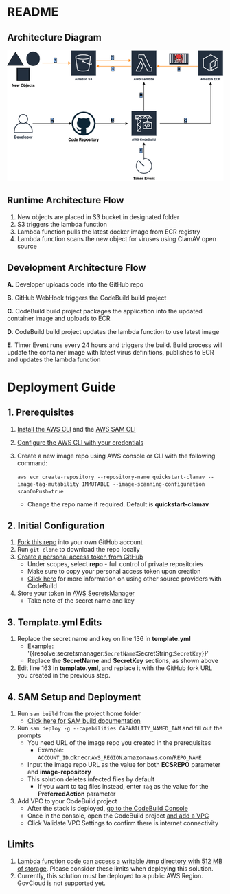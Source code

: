 # README

## Architecture Diagram

![Architecture Diagram!](/QuickStart-ClamAV.png "Quick Start ClamAV")

## Runtime Architecture Flow

1. New objects are placed in S3 bucket in designated folder
2. S3 triggers the lambda function 
3. Lambda function pulls the latest docker image from ECR registry
4. Lambda function scans the new object for viruses using ClamAV open source

## Development Architecture Flow

**A.** Developer uploads code into the GitHub repo

**B.** GitHub WebHook triggers the CodeBuild build project

**C.** CodeBuild build project packages the application into the updated container image and uploads to ECR

**D.** CodeBuild build project updates the lambda function to use latest image

**E.** Timer Event runs every 24 hours and triggers the build. Build process will update the container image with latest virus definitions, publishes to ECR and updates the lambda function

# Deployment Guide

## 1. Prerequisites
1. [Install the AWS CLI](https://docs.aws.amazon.com/cli/latest/userguide/install-cliv2.html) and the [AWS SAM CLI](https://docs.aws.amazon.com/serverless-application-model/latest/developerguide/serverless-sam-cli-install.html)
2. [Configure the AWS CLI with your credentials](https://docs.aws.amazon.com/cli/latest/userguide/cli-chap-configure.html)
3. Create a new image repo using AWS console or CLI with the following command:

    `aws ecr create-repository --repository-name quickstart-clamav --image-tag-mutability IMMUTABLE --image-scanning-configuration scanOnPush=true`

    - Change the repo name if required. Default is **quickstart-clamav**

## 2. Initial Configuration

1. [Fork this repo](https://guides.github.com/activities/forking/) into your own GitHub account 
1. Run `git clone` to download the repo locally
1. [Create a personal access token from GitHub](https://docs.github.com/en/github/authenticating-to-github/creating-a-personal-access-token) 
   -  Under scopes, select **repo** - full control of private repositories
   -  Make sure to copy your personal access token upon creation
   -  [Click here](https://docs.aws.amazon.com/codebuild/latest/userguide/access-tokens.html) for more information on using other source providers with CodeBuild
1. Store your token in [AWS SecretsManager](https://docs.aws.amazon.com/secretsmanager/latest/userguide/intro.html)
   - Take note of the secret name and key

## 3. Template.yml Edits
1. Replace the secret name and key on line 136 in **template.yml**
   - Example: '{{resolve:secretsmanager:`SecretName`:SecretString:`SecretKey`}}' 
   - Replace the **SecretName** and **SecretKey** sections, as shown above
1. Edit line 163 in **template.yml**, and replace it with the GitHub fork URL you created in the previous step.

## 4. SAM Setup and Deployment

1. Run `sam build` from the project home folder
   - [Click here for SAM build documentation](https://docs.aws.amazon.com/serverless-application-model/latest/developerguide/sam-cli-command-reference-sam-build.html)
1. Run `sam deploy -g --capabilities CAPABILITY_NAMED_IAM` and fill out the prompts
   - You need URL of the image repo you created in the prerequisites
     - Example: `ACCOUNT_ID`.dkr.ecr.`AWS_REGION`.amazonaws.com/`REPO_NAME`
   - Input the image repo URL as the value for both **ECSREPO** parameter and **image-repository**
   - This solution deletes infected files by default
     - If you want to tag files instead, enter `Tag` as the value for the **PreferredAction** parameter
1. Add VPC to your CodeBuild project
    - After the stack is deployed, [go to the CodeBuild Console](https://console.aws.amazon.com/codesuite/codebuild/projects) 
    - Once in the console, open the CodeBuild project [and add a VPC](https://docs.aws.amazon.com/codebuild/latest/userguide/vpc-support.html)
    - Click Validate VPC Settings to confirm there is internet connectivity

## Limits
1. [Lambda function code can access a writable /tmp directory with 512 MB of storage](https://docs.aws.amazon.com/lambda/latest/dg/images-create.html#images-reqs). Please consider these limits when deploying this solution.
2. Currently, this solution must be deployed to a public AWS Region. GovCloud is not supported yet.

